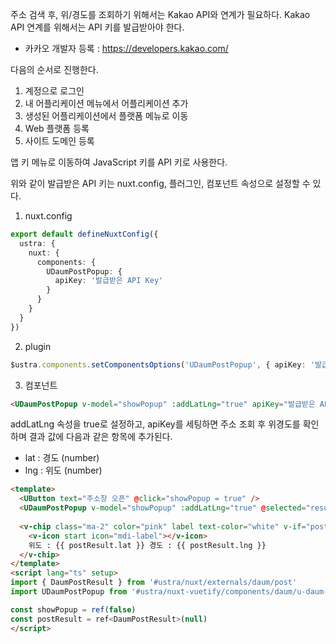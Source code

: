 주소 검색 후, 위/경도를 조회하기 위해서는 Kakao API와 연계가 필요하다. Kakao API 연계를 위해서는 API 키를 발급받아야 한다.
- 카카오 개발자 등록 : https://developers.kakao.com/

다음의 순서로 진행한다.
1) 계정으로 로그인
2) 내 어플리케이션 메뉴에서 어플리케이션 추가
3) 생성된 어플리케이션에서 플랫폼 메뉴로 이동
4) Web 플랫폼 등록
5) 사이트 도메인 등록

앱 키 메뉴로 이동하여 JavaScript 키를 API 키로 사용한다.

위와 같이 발급받은 API 키는 nuxt.config, 플러그인, 컴포넌트 속성으로 설정할 수 있다.

1) nuxt.config
```typescript
export default defineNuxtConfig({
  ustra: {
    nuxt: {
      components: {
        UDaumPostPopup: {
          apiKey: '발급받은 API Key'
        }
      }
    }
  }
})
```

2) plugin
```typescript
$ustra.components.setComponentsOptions('UDaumPostPopup', { apiKey: '발급받은 API Key' })
```

3) 컴포넌트
```html
<UDaumPostPopup v-model="showPopup" :addLatLng="true" apiKey="발급받은 API Key" />
```

addLatLng 속성을 true로 설정하고, apiKey를 세팅하면 주소 조회 후 위경도를 확인하며 결과 값에 다음과 같은 항목에 추가된다.
- lat : 경도 (number)
- lng : 위도 (number)


```html
<template>
  <UButton text="주소창 오픈" @click="showPopup = true" />
  <UDaumPostPopup v-model="showPopup" :addLatLng="true" @selected="result => (postResult = result)" />
  
  <v-chip class="ma-2" color="pink" label text-color="white" v-if="postResult">
    <v-icon start icon="mdi-label"></v-icon>
    위도 : {{ postResult.lat }} 경도 : {{ postResult.lng }}
  </v-chip>
</template>
<script lang="ts" setup>
import { DaumPostResult } from '#ustra/nuxt/externals/daum/post'
import UDaumPostPopup from '#ustra/nuxt-vuetify/components/daum/u-daum-post-popup.vue'

const showPopup = ref(false)
const postResult = ref<DaumPostResult>(null)
</script>
```
